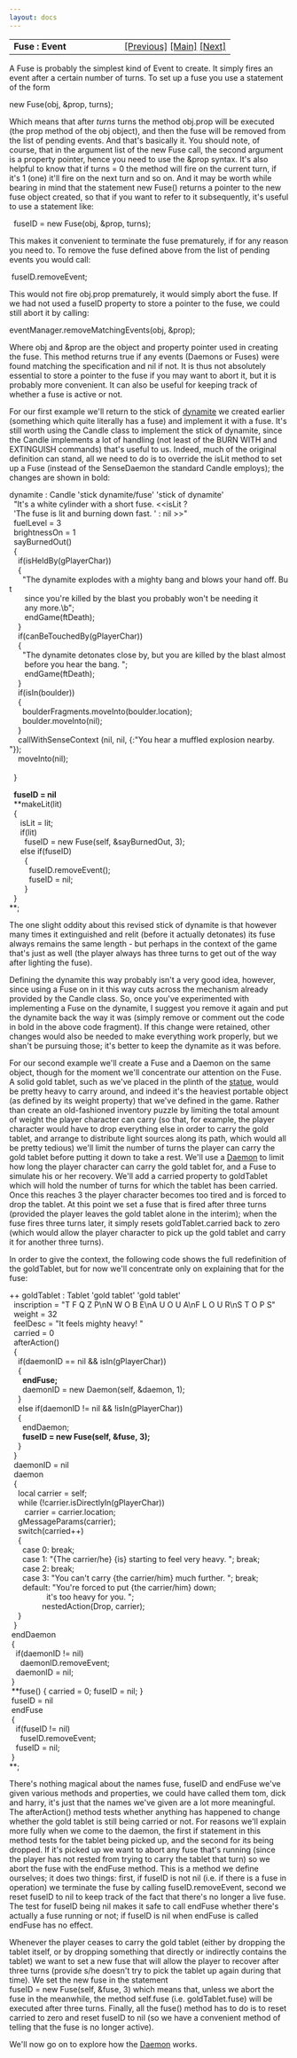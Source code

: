 ```yaml
---
layout: docs
---
```

<table width="100%" data-border="0" data-cellspacing="0"
data-cellpadding="3" data-bgcolor="#C0C0C0">
<colgroup>
<col style="width: 50%" />
<col style="width: 50%" />
</colgroup>
<tbody>
<tr>
<td style="text-align: left;"><strong>Fuse : Event<br />
</strong></td>
<td style="text-align: right;"><a href="anotherlock.html">[Previous]</a>
<a href="generalintroduction.html">[Main]</a> <a
href="daemon.html">[Next]</a></td>
</tr>
</tbody>
</table>

  
A Fuse is probably the simplest kind of Event to create. It simply fires
an event after a certain number of turns. To set up a fuse you use a
statement of the form  
  
new Fuse(obj, &prop, turns);  
  
Which means that after *turns* turns the method obj.prop will be
executed (the prop method of the obj object), and then the fuse will be
removed from the list of pending events. And that's basically it. You
should note, of course, that in the argument list of the new Fuse call,
the second argument is a property pointer, hence you need to use the
&prop syntax. It's also helpful to know that if turns = 0 the method
will fire on the current turn, if it's 1 (one) it'll fire on the next
turn and so on. And it may be worth while bearing in mind that the
statement new Fuse() returns a pointer to the new fuse object created,
so that if you want to refer to it subsequently, it's useful to use a
statement like:  
  
  fuseID = new Fuse(obj, &prop, turns);  
  
This makes it convenient to terminate the fuse prematurely, if for any
reason you need to. To remove the fuse defined above from the list of
pending events you would call:  
  
 fuseID.removeEvent;  
  
This would not fire obj.prop prematurely, it would simply abort the
fuse. If we had not used a fuseID property to store a pointer to the
fuse, we could still abort it by calling:  
  
eventManager.removeMatchingEvents(obj, &prop);  
  
Where obj and &prop are the object and property pointer used in creating
the fuse. This method returns true if any events (Daemons or Fuses) were
found matching the specification and nil if not. It is thus not
absolutely essential to store a pointer to the fuse if you may want to
abort it, but it is probably more convenient. It can also be useful for
keeping track of whether a fuse is active or not.  
  
For our first example we'll return to the stick of
[dynamite](dynamite.html) we created earlier (something which quite
literally has a fuse) and implement it with a fuse. It's still worth
using the Candle class to implement the stick of dynamite, since the
Candle implements a lot of handling (not least of the BURN WITH and
EXTINGUISH commands) that's useful to us. Indeed, much of the original
definition can stand, all we need to do is to override the isLit method
to set up a Fuse (instead of the SenseDaemon the standard Candle
employs); the changes are shown in bold:  
  
dynamite : Candle 'stick dynamite/fuse' 'stick of dynamite'  
  "It's a white cylinder with a short fuse. \<\<isLit ?  
  'The fuse is lit and burning down fast. ' : nil \>\>"  
  fuelLevel = 3  
  brightnessOn = 1  
  sayBurnedOut()  
  {  
    if(isHeldBy(gPlayerChar))  
    {  
      "The dynamite explodes with a mighty bang and blows your hand off. But  
       since you're killed by the blast you probably won't be needing it  
       any more.\b";  
       endGame(ftDeath);  
    }  
    if(canBeTouchedBy(gPlayerChar))  
    {   
      "The dynamite detonates close by, but you are killed by the blast almost  
       before you hear the bang. ";  
       endGame(ftDeath);  
    }  
    if(isIn(boulder))  
    {  
      boulderFragments.moveInto(boulder.location);  
      boulder.moveInto(nil);         
    }  
    callWithSenseContext (nil, nil, {:"You hear a muffled explosion
nearby. "});  
    moveInto(nil);   
           
  }  
  
  **fuseID = nil**  
  **makeLit(lit)  
  {  
     isLit = lit;  
     if(lit)  
       fuseID = new Fuse(self, &sayBurnedOut, 3);  
     else if(fuseID)  
       {  
         fuseID.removeEvent();  
         fuseID = nil;  
       }  
  }  
**;  
  
The one slight oddity about this revised stick of dynamite is that
however many times it extinguished and relit (before it actually
detonates) its fuse always remains the same length - but perhaps in the
context of the game that's just as well (the player always has three
turns to get out of the way after lighting the fuse).

Defining the dynamite this way probably isn't a very good idea, however,
since using a Fuse on in it this way cuts across the mechanism already
provided by the Candle class. So, once you've experimented with
implementing a Fuse on the dynamite, I suggest you remove it again and
put the dynamite back the way it was (simply remove or comment out the
code in bold in the above code fragment). If this change were retained,
other changes would also be needed to make everything work properly, but
we shan't be pursuing those; it's better to keep the dynamite as it was
before.

For our second example we'll create a Fuse and a Daemon on the same
object, though for the moment we'll concentrate our attention on the
Fuse. A solid gold tablet, such as we've placed in the plinth of the
[statue](lever(2).html), would be pretty heavy to carry around, and
indeed it's the heaviest portable object (as defined by its weight
property) that we've defined in the game. Rather than create an
old-fashioned inventory puzzle by limiting the total amount of weight
the player character can carry (so that, for example, the player
character would have to drop everything else in order to carry the gold
tablet, and arrange to distribute light sources along its path, which
would all be pretty tedious) we'll limit the number of turns the player
can carry the gold tablet before putting it down to take a rest. We'll
use a [Daemon](daemon.html) to limit how long the player character can
carry the gold tablet for, and a Fuse to simulate his or her recovery.
We'll add a carried property to goldTablet which will hold the number of
turns for which the tablet has been carried. Once this reaches 3 the
player character becomes too tired and is forced to drop the tablet. At
this point we set a fuse that is fired after three turns (provided the
player leaves the gold tablet alone in the interim); when the fuse fires
three turns later, it simply resets goldTablet.carried back to zero
(which would allow the player character to pick up the gold tablet and
carry it for another three turns).

  
In order to give the context, the following code shows the full
redefinition of the goldTablet, but for now we'll concentrate only on
explaining that for the fuse:  
  
++ goldTablet : Tablet 'gold tablet' 'gold tablet'  
  inscription = "T F Q Z P\nN W O B E\nA U O U A\nF L O U R\nS T O P S"  
  weight = 32  
  feelDesc = "It feels mighty heavy! "  
  carried = 0  
  afterAction()  
  {  
    if(daemonID == nil && isIn(gPlayerChar))        
    {  
      **endFuse;**       
      daemonID = new Daemon(self, &daemon, 1);  
    }  
    else if(daemonID != nil && !isIn(gPlayerChar))  
    {  
      endDaemon;        
      **fuseID = new Fuse(self, &fuse, 3);**  
    }      
  }  
  daemonID = nil    
  daemon  
  {  
    local carrier = self;  
    while (!carrier.isDirectlyIn(gPlayerChar))  
       carrier = carrier.location;  
    gMessageParams(carrier);     
    switch(carried++)  
    {  
      case 0: break;  
      case 1: "{The carrier/he} {is} starting to feel very heavy. "; break;  
      case 2: break;  
      case 3: "You can't carry {the carrier/him} much further. "; break;  
      default: "You're forced to put {the carrier/him} down;  
                 it's too heavy for you. ";  
               nestedAction(Drop, carrier);                  
    }  
  }    
 endDaemon  
 {  
   if(daemonID != nil)  
     daemonID.removeEvent;  
   daemonID = nil;  
 }  
 **fuse() { carried = 0; fuseID = nil; }  
 fuseID = nil   
 endFuse  
 {  
   if(fuseID != nil)  
     fuseID.removeEvent;  
   fuseID = nil;  
 }  
**;  
  
There's nothing magical about the names fuse, fuseID and endFuse we've
given various methods and properties, we could have called them tom,
dick and harry, it's just that the names we've given are a lot more
meaningful. The afterAction() method tests whether anything has happened
to change whether the gold tablet is still being carried or not. For
reasons we'll explain more fully when we come to the daemon, the first
if statement in this method tests for the tablet being picked up, and
the second for its being dropped. If it's picked up we want to abort any
fuse that's running (since the player has not rested from trying to
carry the tablet that turn) so we abort the fuse with the endFuse
method. This is a method we define ourselves; it does two things: first,
if fuseID is not nil (i.e. if there is a fuse in operation) we terminate
the fuse by calling fuseID.removeEvent, second we reset fuseID to nil to
keep track of the fact that there's no longer a live fuse. The test for
fuseID being nil makes it safe to call endFuse whether there's actually
a fuse running or not; if fuseID is nil when endFuse is called endFuse
has no effect.  
  
Whenever the player ceases to carry the gold tablet (either by dropping
the tablet itself, or by dropping something that directly or indirectly
contains the tablet) we want to set a new fuse that will allow the
player to recover after three turns (provide s/he doesn't try to pick
the tablet up again during that time). We set the new fuse in the
statement fuseID = new Fuse(self, &fuse, 3) which means that, unless we
abort the fuse in the meanwhile, the method self.fuse (i.e.
goldTablet.fuse) will be executed after three turns. Finally, all the
fuse() method has to do is to reset carried to zero and reset fuseID to
nil (so we have a convenient method of telling that the fuse is no
longer active).  
  
We'll now go on to explore how the [Daemon](daemon.html) works.  
